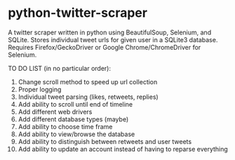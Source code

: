 # python-twitter-scraper
A twitter scraper written in python using BeautifulSoup, Selenium, and SQLite.
Stores individual tweet urls for given user in a SQLite3 database.
Requires Firefox/GeckoDriver or Google Chrome/ChromeDriver for Selenium.

TO DO LIST (in no particular order):
1. Change scroll method to speed up url collection
2. Proper logging
3. Individual tweet parsing (likes, retweets, replies)
4. Add ability to scroll until end of timeline
5. Add different web drivers
6. Add different database types (maybe)
7. Add ability to choose time frame
8. Add ability to view/browse the database
9. Add ability to distinguish between retweets and user tweets 
10. Add ability to update an account instead of having to reparse everything
